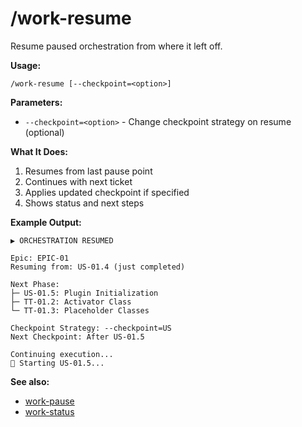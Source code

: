 # /work-resume

Resume paused orchestration from where it left off.

**Usage:**
```
/work-resume [--checkpoint=<option>]
```

**Parameters:**
- `--checkpoint=<option>` - Change checkpoint strategy on resume (optional)

**What It Does:**
1. Resumes from last pause point
2. Continues with next ticket
3. Applies updated checkpoint if specified
4. Shows status and next steps

**Example Output:**
```
▶️ ORCHESTRATION RESUMED

Epic: EPIC-01
Resuming from: US-01.4 (just completed)

Next Phase:
├─ US-01.5: Plugin Initialization
├─ TT-01.2: Activator Class
└─ TT-01.3: Placeholder Classes

Checkpoint Strategy: --checkpoint=US
Next Checkpoint: After US-01.5

Continuing execution...
🔄 Starting US-01.5...
```

**See also:**
- [work-pause](work-pause.md)
- [work-status](work-status.md)
